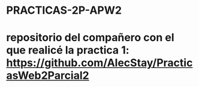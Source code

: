 # PRACTICAS-2P-APW2
# repositorio del compañero con el que realicé la practica 1: https://github.com/AlecStay/PracticasWeb2Parcial2
